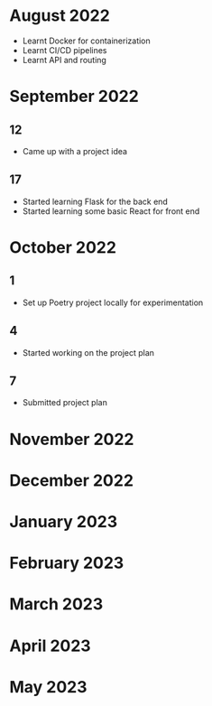 # August 2022
- Learnt Docker for containerization 
- Learnt CI/CD pipelines 
- Learnt API and routing 

# September 2022
## 12
- Came up with a project idea

## 17 
- Started learning Flask for the back end 
- Started learning some basic React for front end


# October 2022
## 1
- Set up Poetry project locally for experimentation

## 4
- Started working on the project plan

## 7 
- Submitted project plan

# November 2022

# December 2022

# January 2023

# February 2023

# March 2023

# April 2023

# May 2023